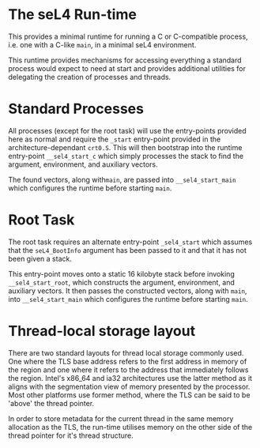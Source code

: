 <!--
     Copyright 2018, Data61
     Commonwealth Scientific and Industrial Research Organisation (CSIRO)
     ABN 41 687 119 230.

     This software may be distributed and modified according to the terms of
     the BSD 2-Clause license. Note that NO WARRANTY is provided.
     See "LICENSE_BSD2.txt" for details.

     @TAG(DATA61_BSD)
-->
# The seL4 Run-time

This provides a minimal runtime for running a C or C-compatible process, 
i.e. one with a C-like `main`, in a minimal seL4 environment.

This runtime provides mechanisms for accessing everything a standard
process would expect to need at start and provides additional utilities
for delegating the creation of processes and threads.

# Standard Processes

All processes (except for the root task) will use the entry-points
provided here as normal and require the `_start` entry-point provided in
the architecture-dependant `crt0.S`. This will then bootstrap into the
runtime entry-point `__sel4_start_c` which simply processes the stack to
find the argument, environment, and auxiliary vectors.

The found vectors, along with`main`, are passed into
`__sel4_start_main` which configures the runtime before starting
`main`.

# Root Task

The root task requires an alternate entry-point `_sel4_start` which
assumes that the `seL4_BootInfo` argument has been passed to it and that
it has not been given a stack.

This entry-point moves onto a static 16 kilobyte stack before invoking
`__sel4_start_root`, which constructs the argument, environment, and
auxiliary vectors. It then passes the constructed vectors, along with
`main`, into `__sel4_start_main` which configures the runtime before
starting `main`.

# Thread-local storage layout

There are two standard layouts for thread local storage commonly used.
One where the TLS base address refers to the first address in memory of
the region and one where it refers to the address that immediately
follows the region. Intel's x86_64 and ia32 architectures use the latter
method as it aligns with the segmentation view of memory presented by
the processor. Most other platforms use former method, where the TLS can
be said to be 'above' the thread pointer.

In order to store metadata for the current thread in the same memory
allocation as the TLS, the run-time utilises memory on the other side of
the thread pointer for it's thread structure.

